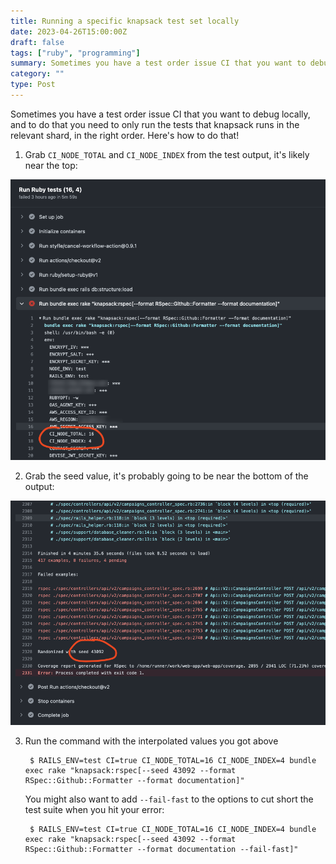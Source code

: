 ```yaml
---
title: Running a specific knapsack test set locally
date: 2023-04-26T15:00:00Z
draft: false
tags: ["ruby", "programming"]
summary: Sometimes you have a test order issue CI that you want to debug locally, and to do that you need to only run the tests that knapsack runs in the relevant shard, in the right order. Here's how to do that!
category: ""
type: Post
---
```


Sometimes you have a test order issue CI that you want to debug locally, and to do that you need to only run the tests that knapsack runs in the relevant shard, in the right order. Here's how to do that!

1. Grab `CI_NODE_TOTAL` and `CI_NODE_INDEX` from the test output, it's likely near the top:

![Getting the CI node data from CI output](images/ci-node-data.png#full)

2. Grab the seed value, it's probably going to be near the bottom of the output:

![Getting the seed value from CI output](images/seed.png#full)

3. Run the command with the interpolated values you got above

        $ RAILS_ENV=test CI=true CI_NODE_TOTAL=16 CI_NODE_INDEX=4 bundle exec rake "knapsack:rspec[--seed 43092 --format RSpec::Github::Formatter --format documentation]"

    You might also want to add `--fail-fast` to the options to cut short the test suite when you hit your error:

        $ RAILS_ENV=test CI=true CI_NODE_TOTAL=16 CI_NODE_INDEX=4 bundle exec rake "knapsack:rspec[--seed 43092 --format RSpec::Github::Formatter --format documentation --fail-fast]"
